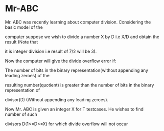 # Mr-ABC

Mr. ABC was recently learning about computer division. Considering the basic model of the

computer suppose we wish to divide a number X by D i.e X/D and obtain the result (Note that

it is integer division i.e result of 7/2 will be 3).

Now the computer will give the divide overflow error if:

The number of bits in the binary representation(without appending any leading zeroes) of the

resulting number(quotient) is greater than the number of bits in the binary representation of

divisor(D) (Without appending any leading zeroes).

Now Mr. ABC is given an integer X for T testcases. He wishes to find number of such

divisors D(1<=D<=X) for which divide overflow will not occur
